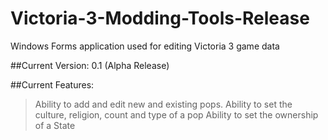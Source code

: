 # Victoria-3-Modding-Tools-Release
Windows Forms application used for editing Victoria 3 game data

##Current Version: 0.1 (Alpha Release)

##Current Features:
>Ability to add and edit new and existing pops.
>Ability to set the culture, religion, count and type of a pop
>Ability to set the ownership of a State 
